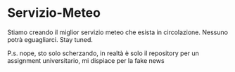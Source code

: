# Servizio-Meteo
Stiamo creando il miglior servizio meteo che esista in circolazione.
Nessuno potrà eguagliarci.
Stay tuned.

P.s. nope, sto solo scherzando, in realtà è solo il repository per un assignment universitario, mi dispiace per la fake news
